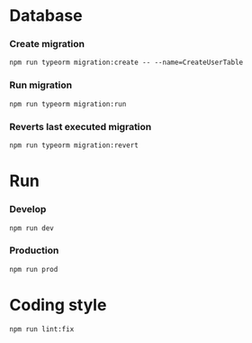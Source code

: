 # Database
### Create migration
```shell
npm run typeorm migration:create -- --name=CreateUserTable
```

### Run migration
```shell
npm run typeorm migration:run
```

### Reverts last executed migration
```shell
npm run typeorm migration:revert
```

# Run
### Develop
```shell
npm run dev
```
### Production
```shell
npm run prod
```

# Coding style
```shell
npm run lint:fix
```